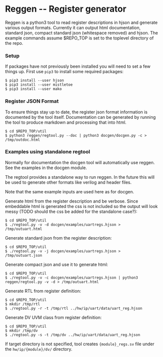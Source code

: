 # Reggen -- Register generator

Reggen is a python3 tool to read register descriptions in hjson and
generate various output formats. Currently it can output html
documentation, standard json, compact standard json (whitespace
removed) and hjson.  The example commands
assume $REPO_TOP is set to the toplevel directory of the repo.

### Setup

If packages have not previously been installed you will need to set a
few things up. First use `pip3` to install some required packages:
```
$ pip3 install --user hjson
$ pip3 install --user mistletoe
$ pip3 install --user mako
```


### Register JSON Format

To ensure things stay up to date, the register json format information
is documented by the tool itself. Documentation can be generated by
running the tool to produce markdown and processing that into html.

```
$ cd $REPO_TOP/util
$ python3 reggen/regtool.py --doc | python3 docgen/docgen.py -c > /tmp/outdoc.html
```

### Examples using standalone regtool

Normally for documentation the docgen tool will automatically use
reggen. See the examples in the docgen module.

The regtool provides a standalone way to run reggen. In the future
this will be used to generate other formats like verilog and header
files.

Note that the same example inputs are used here as for docgen.

Generate html from the register description and be verbose. Since
embeddable html is generated the css is not included so the output
will look messy (TODO should the css be added for the standalone
case?):

```
$ cd $REPO_TOP/util
$ ./regtool.py -v -d docgen/examples/uartregs.hjson > /tmp/outuart.html
```

Generate standard json from the register description:

```
$ cd $REPO_TOP/util
$ ./regtool.py -v -j docgen/examples/uartregs.hjson > /tmp/outuart.json
```

Generate compact json and use it to generate html:

```
$ cd $REPO_TOP/util
$ ./regtool.py -v -c docgen/examples/uartregs.hjson | python3 reggen/regtool.py -v -d > /tmp/outuart.html
```

Generate RTL from register definition:
```
$ cd $REPO_TOP/util
$ mkdir /tmp/rtl
$ ./regtool.py -r -t /tmp/rtl ../hw/ip/uart/data/uart_reg.hjson
```

Generate DV UVM class from register definition:

```console
$ cd $REPO_TOP/util
$ mkdir /tmp/dv
$ ./regtool.py -s -t /tmp/dv ../hw/ip/uart/data/uart_reg.hjson
```

If target directory is not specified, tool creates `{module}_regs.sv` file under
the `hw/ip/{module}/dv/` directory.
